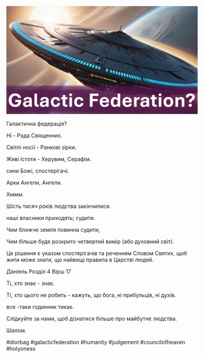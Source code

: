 ![Video cover image](../cover.jpg "cover photo")

Галактична федерація?

Ні - Рада Священних.

Світлі носії - Ранкові зірки.

Живі істоти - Херувим, Серафім.

сини Божі, спостерігачі.

Арки Ангели, Ангели.

Хммм.

Шість тисяч років людства закінчилися.

наші власники приходять; судити.

Чим ближче земля повинна судити,

Чим більше буде розкрито четвертий вимір (або духовний світ).

Це рішення є указом спостерігачів та реченням Словом Святих, щоб жити може знати, що найвищі правила в Царстві людей.

Даніель Розділ 4 Вірш 17

Ті, хто знає - знає.

Ті, хто цього не робить - кажуть, що бога, ні прибульців, ні духів.

все -таки годинник тикає.

Слідкуйте за нами, щоб дізнатися більше про майбутнє людства.

Шалом.

#diorbag ​​#galacticfederation #humanity #judgement #councilofheaven #holyoness